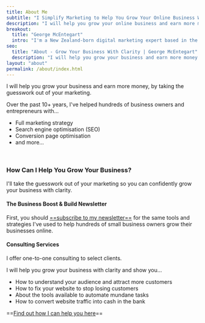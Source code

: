 ```yaml
---
title: About Me
subtitle: "I Simplify Marketing to Help You Grow Your Online Business With Clarity and Confidence"
description: "I will help you grow your online business and earn more money by taking the guesswork out of your marketing."
breakout:
  title: "George McEntegart"
  intro: "I'm a New Zealand-born digital marketing expert based in the United Kingdom."
seo:
  title: "About - Grow Your Business With Clarity | George McEntegart"
  description: "I will help you grow your business and earn more money by taking the guesswork out of your marketing."
layout: "about"
permalink: /about/index.html
---
```


I will help you grow your business and earn more money, by taking the guesswork out of your marketing.

Over the past 10+ years, I've helped hundreds of business owners and entrepreneurs with...

- Full marketing strategy
- Search engine optimisation (SEO)
- Conversion page optimisation
- and more...

&nbsp;
### How Can I Help You Grow Your Business?

I'll take the guesswork out of your marketing so you can confidently grow your business with clarity.

#### The Business Boost & Build Newsletter

First, you should [==subscribe to my newsletter==](/newsletter) for the same tools and strategies I've used to help hundreds of small business owners grow their businesses online.

#### Consulting Services

I offer one-to-one consulting to select clients.

I will help you grow your business with clarity and show you...

- How to understand your audience and attract more customers
- How to fix your website to stop losing customers
- About the tools available to automate mundane tasks
- How to convert website traffic into cash in the bank

 ==[Find out how I can help you here](/consulting)==